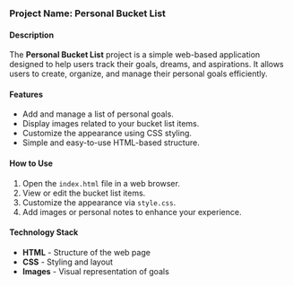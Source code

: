 
### Project Name: Personal Bucket List  

#### Description  
The **Personal Bucket List** project is a simple web-based application designed to help users track their goals, dreams, and aspirations. It allows users to create, organize, and manage their personal goals efficiently.  

#### Features  
- Add and manage a list of personal goals.  
- Display images related to your bucket list items.  
- Customize the appearance using CSS styling.  
- Simple and easy-to-use HTML-based structure.  

#### How to Use  
1. Open the `index.html` file in a web browser.  
2. View or edit the bucket list items.  
3. Customize the appearance via `style.css`.  
4. Add images or personal notes to enhance your experience.  

#### Technology Stack  
- **HTML** - Structure of the web page  
- **CSS** - Styling and layout  
- **Images** - Visual representation of goals  
